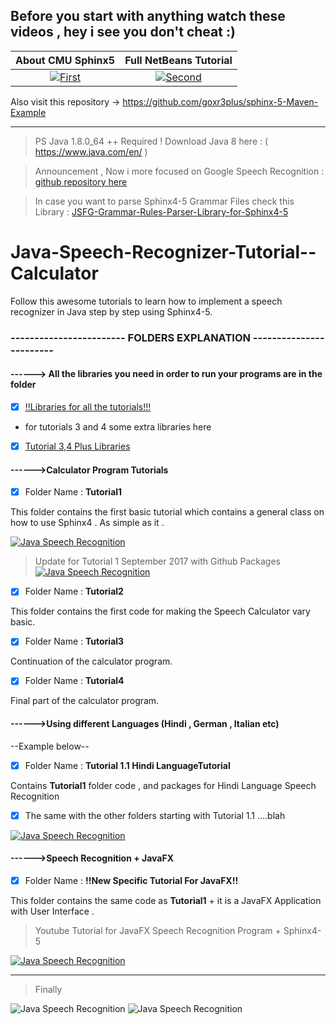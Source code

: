 
## Before you start with anything watch these videos , hey i see you don't cheat :)

| About CMU Sphinx5 | Full NetBeans Tutorial |
|:-:|:-:|
| [![First](http://img.youtube.com/vi/uFoqXJvJZeM/0.jpg)](https://www.youtube.com/watch?v=uFoqXJvJZeM)  | [![Second](http://img.youtube.com/vi/UmU3yhbPIlI/0.jpg)](https://www.youtube.com/watch?v=UmU3yhbPIlI) |

Also visit this repository -> https://github.com/goxr3plus/sphinx-5-Maven-Example

--------------------------------------------------------------


> PS Java 1.8.0_64 ++ Required ! Download Java 8 here : ( https://www.java.com/en/ )

> Announcement , Now i more focused on Google Speech Recognition : [github repository here](https://github.com/goxr3plus/Java-Google-Speech-Recognizer)

> In case you want to parse Sphinx4-5 Grammar Files check this Library :  [JSFG-Grammar-Rules-Parser-Library-for-Sphinx4-5](https://github.com/goxr3plus/JSFG-Grammar-Rules-Parser-Library-for-Sphinx4-5)

# Java-Speech-Recognizer-Tutorial--Calculator

Follow this awesome tutorials to learn how to implement a speech recognizer in Java step by step using Sphinx4-5.



### ------------------------ FOLDERS EXPLANATION ------------------------ 

#### ------> All the libraries you need in order to run your programs are in the folder

- [x] [!!Libraries for all the tutorials!!!](https://github.com/goxr3plus/Java-Speech-Recognizer-Tutorial--Calculator/tree/master/!!Libraries%20for%20all%20the%20tutorials!!!)

+ for tutorials 3 and 4 some extra libraries here

- [x] [Tutorial 3,4 Plus Libraries](https://github.com/goxr3plus/Java-Speech-Recognizer-Tutorial--Calculator/tree/master/Tutorial%203%2C4%20Plus%20Libraries)

#### ------>Calculator Program Tutorials

- [x] Folder Name : **Tutorial1**

This folder contains the first basic tutorial which contains a general class on how to use Sphinx4 . As simple as it .

[![Java Speech Recognition](http://img.youtube.com/vi/R8vsXKFTee0/0.jpg)](https://www.youtube.com/watch?v=R8vsXKFTee0)

> Update for Tutorial 1 September 2017 with Github Packages
[![Java Speech Recognition](http://img.youtube.com/vi/NwnGJD6OWWQ/0.jpg)](https://www.youtube.com/watch?v=NwnGJD6OWWQ)

- [x] Folder Name : **Tutorial2**

This folder contains the first code for making the Speech Calculator vary basic.

- [x] Folder Name : **Tutorial3**

Continuation of the calculator program.

- [x] Folder Name : **Tutorial4**

Final part of the calculator program.

#### ------>Using different Languages (Hindi , German , Italian etc)

--Example below--

- [x] Folder Name : **Tutorial 1.1 Hindi LanguageTutorial**

Contains **Tutorial1** folder code , and packages for Hindi Language Speech Recognition

- [x] The same with the other folders starting with Tutorial 1.1 ....blah 

[![Java Speech Recognition](http://img.youtube.com/vi/7EGveeafVEw/0.jpg)](https://www.youtube.com/watch?v=7EGveeafVEw)

#### ------>Speech Recognition + JavaFX

- [x] Folder Name : **!!New Specific Tutorial For JavaFX!!**

This folder contains the same code as **Tutorial1** + it is a JavaFX Application with User Interface .

> Youtube Tutorial for JavaFX Speech Recognition Program + Sphinx4-5

[![Java Speech Recognition](http://img.youtube.com/vi/q19_3i4Z_Cs/0.jpg)](https://www.youtube.com/watch?v=q19_3i4Z_Cs)

---

> Finally 

![Java Speech Recognition](https://github.com/goxr3plus/Java-Speech-Recognizer-Tutorial--Calculator/blob/master/ScreenShot10312.png)
![Java Speech Recognition](https://github.com/goxr3plus/Java-Speech-Recognizer-Tutorial--Calculator/blob/master/ScreenShot43302.png)

